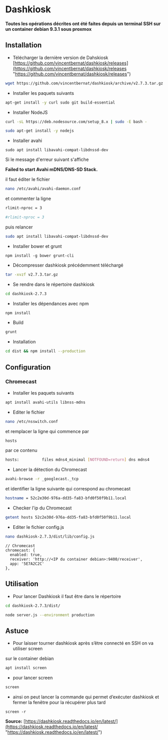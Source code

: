 # Dashkiosk

**Toutes les opérations décrites ont été faites depuis un terminal SSH sur un container debian 9.3.1 sous proxmox**

## Installation

- Télécharger la dernière version de Dahskiosk [https://github.com/vincentbernat/dashkiosk/releases](https://github.com/vincentbernat/dashkiosk/releases "https://github.com/vincentbernat/dashkiosk/releases")

```bash
wget https://github.com/vincentbernat/dashkiosk/archive/v2.7.3.tar.gz
```

- Installer les paquets suivants

```bash
apt-get install -y curl sudo git build-essential
```

- Installer NodeJS

```bash
curl -sL https://deb.nodesource.com/setup_8.x | sudo -E bash -
```

```bash
sudo apt-get install -y nodejs
```

- Installer avahi

```
sudo apt install libavahi-compat-libdnssd-dev
```

Si le message d'erreur suivant s'affiche

**Failed to start Avahi mDNS/DNS-SD Stack.**

il faut éditer le fichier

```bash
nano /etc/avahi/avahi-daemon.conf
```

et commenter la ligne

```bash
rlimit-nproc = 3

#rlimit-nproc = 3
```

puis relancer

```bash
sudo apt install libavahi-compat-libdnssd-dev
```

- Installer bower et grunt

```
npm install -g bower grunt-cli
```

- Décompresser dashkiosk précédemment téléchargé

```bash
tar -xvzf v2.7.3.tar.gz
```

- Se rendre dans le répertoire dashkiosk

```bash
cd dashkiosk-2.7.3
```

- Installer les dépendances avec npm

```bash
npm install
```

- Build

```bash
grunt
```

- Installation

```bash
cd dist && npm install --production
```

## Configuration

### Chromecast

- Installer les paquets suivants

```bash
apt install avahi-utils libnss-mdns
```

- Editer le fichier

```bash
nano /etc/nsswitch.conf
```

et remplacer la ligne qui commence par

```bash
hosts
```

par ce contenu

```bash
hosts:          files mdns4_minimal [NOTFOUND=return] dns mdns4
```

- Lancer la détection du Chromecast

```bash
avahi-browse -r _googlecast._tcp
```

et identifier la ligne suivante qui correspond au chromecast

```bash
hostname = 52c2e30d-976a-dd35-fa83-bfd0f50f9b11.local
```

- Checker l'ip du Chromecast

```bash
getent hosts 52c2e30d-976a-dd35-fa83-bfd0f50f9b11.local
```

- Editer le fichier config.js

```bash
nano dashkiosk-2.7.3/dist/lib/config.js
```

```
// Chromecast
chromecast: {
  enabled: true,
  receiver: 'http://<IP du container debian>:9400/receiver',
  app: '5E7A2C2C'
},
```

## Utilisation

- Pour lancer Dashkiosk il faut être dans le répertoire

```bash
cd dashkiosk-2.7.3/dist/
```

```bash
node server.js --environment production
```

## Astuce

- Pour laisser tourner dashkiosk après s’être connecté en SSH on va utiliser screen

sur le container debian

```bash
apt install screen
```

- pour lancer screen

```bash
screen
```

- ainsi on peut lancer la commande qui permet d’exécuter dashkiosk et fermer la fenêtre pour la récupérer plus tard

```
screen -r
```

**Source:** [https://dashkiosk.readthedocs.io/en/latest/](https://dashkiosk.readthedocs.io/en/latest/ "https://dashkiosk.readthedocs.io/en/latest/")
